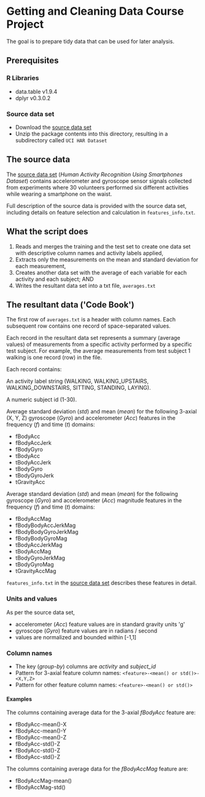 # Getting and Cleaning Data Course Project
The goal is to prepare tidy data that can be used for later analysis.

## Prerequisites
### R Libraries
* data.table v1.9.4
* dplyr v0.3.0.2

### Source data set
* Download the [source data set]
* Unzip the package contents into this directory, resulting in a subdirectory called `UCI HAR Dataset`

## The source data
The [source data set] (_Human Activity Recognition Using Smartphones Dataset_) contains accelerometer and gyroscope sensor signals collected from experiments where 30 volunteers performed six different activities while wearing a smartphone on the waist.

Full description of the source data is provided with the source data set, including details on feature selection and calculation in `features_info.txt`.

## What the script does
1. Reads and merges the training and the test set to create one data set with descriptive column names and activity labels applied,
2. Extracts only the measurements on the mean and standard deviation for each measurement,
3. Creates another data set with the average of each variable for each activity and each subject; AND
4. Writes the resultant data set into a txt file, `averages.txt`


## The resultant data ('Code Book')
The first row of `averages.txt` is a header with column names. Each subsequent row contains one record of space-separated values.

Each record in the resultant data set represents a summary (average values) of measurements from a specific activity performed by a specific test subject. For example, the average measurements from test subject 1 walking is one record (row) in the file.

Each record contains:

An activity label string (WALKING, WALKING_UPSTAIRS, WALKING_DOWNSTAIRS, SITTING, STANDING, LAYING).

A numeric subject id (1-30).

Average standard deviation (_std_) and mean (_mean_) for the following 3-axial (X, Y, Z)  gyroscope (_Gyro_) and accelerometer (_Acc_) features in the frequency (_f_) and time (_t_) domains:
- fBodyAcc
- fBodyAccJerk
- fBodyGyro
- tBodyAcc
- tBodyAccJerk
- tBodyGyro
- tBodyGyroJerk
- tGravityAcc

Average standard deviation (_std_) and mean (_mean_) for the following gyroscope (_Gyro_) and accelerometer (_Acc_) magnitude features in the frequency (_f_) and time (_t_) domains:
- fBodyAccMag
- fBodyBodyAccJerkMag
- fBodyBodyGyroJerkMag
- fBodyBodyGyroMag
- tBodyAccJerkMag
- tBodyAccMag
- tBodyGyroJerkMag
- tBodyGyroMag
- tGravityAccMag

`features_info.txt` in the [source data set] describes these features in detail.

### Units and values
As per the source data set,
- accelerometer (_Acc_) feature values are in standard gravity units 'g'
- gyroscope (_Gyro_) feature values are in radians / second
- values are normalized and bounded within [-1,1]

### Column names
- The key (_group-by_) columns are _activity_ and _subject_id_
- Pattern for 3-axial feature column names: `<feature>-<mean() or std()>-<X,Y,Z>`
- Pattern for other feature column names: `<feature>-<mean() or std()>`

#### Examples
The columns containing average data for the 3-axial _fBodyAcc_ feature are:
- fBodyAcc-mean()-X
- fBodyAcc-mean()-Y
- fBodyAcc-mean()-Z
- fBodyAcc-std()-Z
- fBodyAcc-std()-Z
- fBodyAcc-std()-Z

The columns containing average data for the _fBodyAccMag_ feature are:
- fBodyAccMag-mean()
- fBodyAccMag-std()


[source data set]: https://d396qusza40orc.cloudfront.net/getdata%2Fprojectfiles%2FUCI%20HAR%20Dataset.zip "Human Activity Recognition Using Smartphones Dataset"
